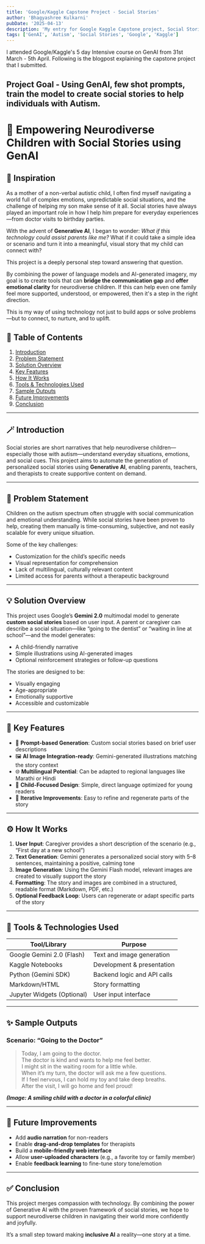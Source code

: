 ```yaml
---
title: 'Google/Kaggle Capstone Project - Social Stories'
author: 'Bhagyashree Kulkarni'
pubDate: '2025-04-13'
description: 'My entry for Google Kaggle Capstone project, Social Stories using Gemini API, GenAI, RAG.'
tags: ['GenAI', 'Autism', 'Social Stories', 'Google', 'Kaggle']
---
```


I attended Google/Kaggle's 5 day Intensive course on GenAI from 31st March - 5th April. Following is the blogpost explaining the capstone project that I submitted.

## Project Goal - Using GenAI, few shot prompts, train the model to create social stories to help individuals with Autism.

# 🧠 Empowering Neurodiverse Children with Social Stories using GenAI

## 💖 Inspiration

As a mother of a non-verbal autistic child, I often find myself navigating a world full of complex emotions, unpredictable social situations, and the challenge of helping my son make sense of it all. Social stories have always played an important role in how I help him prepare for everyday experiences—from doctor visits to birthday parties.

With the advent of **Generative AI**, I began to wonder: _What if this technology could assist parents like me?_ What if it could take a simple idea or scenario and turn it into a meaningful, visual story that my child can connect with?

This project is a deeply personal step toward answering that question.

By combining the power of language models and AI-generated imagery, my goal is to create tools that can **bridge the communication gap** and **offer emotional clarity** for neurodiverse children. If this can help even one family feel more supported, understood, or empowered, then it's a step in the right direction.

This is my way of using technology not just to build apps or solve problems—but to connect, to nurture, and to uplift.

## 📌 Table of Contents

1. [Introduction](#introduction)
2. [Problem Statement](#problem-statement)
3. [Solution Overview](#solution-overview)
4. [Key Features](#key-features)
5. [How It Works](#how-it-works)
6. [Tools & Technologies Used](#tools--technologies-used)
7. [Sample Outputs](#sample-outputs)
8. [Future Improvements](#future-improvements)
9. [Conclusion](#conclusion)

---

## 🪄 Introduction

Social stories are short narratives that help neurodiverse children—especially those with autism—understand everyday situations, emotions, and social cues. This project aims to automate the generation of personalized social stories using **Generative AI**, enabling parents, teachers, and therapists to create supportive content on demand.

---

## 🚧 Problem Statement

Children on the autism spectrum often struggle with social communication and emotional understanding. While social stories have been proven to help, creating them manually is time-consuming, subjective, and not easily scalable for every unique situation.

Some of the key challenges:

- Customization for the child’s specific needs
- Visual representation for comprehension
- Lack of multilingual, culturally relevant content
- Limited access for parents without a therapeutic background

---

## 💡 Solution Overview

This project uses Google’s **Gemini 2.0** multimodal model to generate **custom social stories** based on user input. A parent or caregiver can describe a social situation—like “going to the dentist” or “waiting in line at school”—and the model generates:

- A child-friendly narrative
- Simple illustrations using AI-generated images
- Optional reinforcement strategies or follow-up questions

The stories are designed to be:

- Visually engaging
- Age-appropriate
- Emotionally supportive
- Accessible and customizable

---

## 🌟 Key Features

- 🧩 **Prompt-based Generation**: Custom social stories based on brief user descriptions
- 🖼️ **AI Image Integration-ready**: Gemini-generated illustrations matching the story context
- 🌐 **Multilingual Potential**: Can be adapted to regional languages like Marathi or Hindi
- 🎯 **Child-Focused Design**: Simple, direct language optimized for young readers
- 🔄 **Iterative Improvements**: Easy to refine and regenerate parts of the story

---

## ⚙️ How It Works

1. **User Input**: Caregiver provides a short description of the scenario (e.g., “First day at a new school”)
2. **Text Generation**: Gemini generates a personalized social story with 5–8 sentences, maintaining a positive, calming tone
3. **Image Generation**: Using the Gemini Flash model, relevant images are created to visually support the story
4. **Formatting**: The story and images are combined in a structured, readable format (Markdown, PDF, etc.)
5. **Optional Feedback Loop**: Users can regenerate or adapt specific parts of the story

---

## 🧰 Tools & Technologies Used

| Tool/Library               | Purpose                     |
| -------------------------- | --------------------------- |
| Google Gemini 2.0 (Flash)  | Text and image generation   |
| Kaggle Notebooks           | Development & presentation  |
| Python (Gemini SDK)        | Backend logic and API calls |
| Markdown/HTML              | Story formatting            |
| Jupyter Widgets (Optional) | User input interface        |

---

## ✨ Sample Outputs

### Scenario: “Going to the Doctor”

> Today, I am going to the doctor.  
> The doctor is kind and wants to help me feel better.  
> I might sit in the waiting room for a little while.  
> When it’s my turn, the doctor will ask me a few questions.  
> If I feel nervous, I can hold my toy and take deep breaths.  
> After the visit, I will go home and feel proud!

**_(Image: A smiling child with a doctor in a colorful clinic)_**

---

## 🔮 Future Improvements

- Add **audio narration** for non-readers
- Enable **drag-and-drop templates** for therapists
- Build a **mobile-friendly web interface**
- Allow **user-uploaded characters** (e.g., a favorite toy or family member)
- Enable **feedback learning** to fine-tune story tone/emotion

---

## ✅ Conclusion

This project merges compassion with technology. By combining the power of Generative AI with the proven framework of social stories, we hope to support neurodiverse children in navigating their world more confidently and joyfully.

It’s a small step toward making **inclusive AI** a reality—one story at a time.
